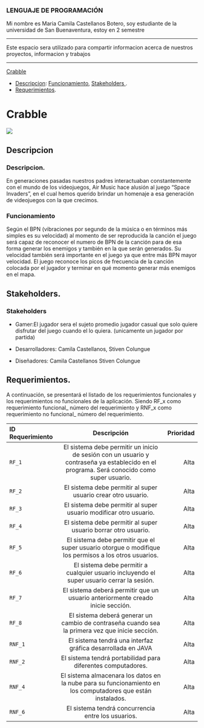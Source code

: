 ### LENGUAJE DE PROGRAMACIÓN

Mi nombre es Maria Camila Castellanos Botero, soy estudiante de la universidad de San Buenaventura, estoy en 2 semestre 

****
Este espacio sera utilizado para compartir informacion acerca de nuestros proyectos, informacion y trabajos 
****

[Crabble](#Crabble)
- [Descripcion](#Descripcion):
[Funcionamiento](#Funcionamiento),
[ Stakeholders ](#Stakeholders).
- [Requerimientos](#Requerimientos).


# Crabble

![](https://www.google.com.co/url?sa=i&url=https%3A%2F%2Fwww.trecebits.com%2F2020%2F01%2F02%2F10-videojuegos-que-no-puedes-perderte-este-2020%2F&psig=AOvVaw2RbzEw_A3JW5Ij53lbxNew&ust=1588298265754000&source=images&cd=vfe&ved=0CAIQjRxqFwoTCIC3hKWGj-kCFQAAAAAdAAAAABAD)


## Descripcion

### Descripcion.
En generaciones pasadas nuestros padres interactuaban constantemente con el mundo de los videojuegos, Air Music hace alusión al juego “Space Invaders”, en el cual hemos querido brindar un homenaje a esa generación de videojuegos con la que crecimos.
### Funcionamiento
Según el BPN (vibraciones por segundo de la música o en términos más simples es su velocidad) al momento de ser reproducida la canción el juego será capaz de reconocer el numero de BPN de la canción para de esa forma generar los enemigos y también en la que serán generados. Su velocidad también será importante en el juego ya que entre más BPN mayor velocidad. 
El juego reconoce los picos de frecuencia de la canción colocada por el jugador y terminar en qué momento generar más enemigos en el mapa.


## Stakeholders.

### Stakeholders 

- Gamer:El jugador sera el sujeto promedio jugador casual que solo quiere disfrutar del juego cuando el lo quiera. (unicamente un jugador por partida)

- Desarrolladores: Camila Castellanos, Stiven Colungue
- Diseñadores: Camila Castellanos Stiven Colungue 


## Requerimientos.

A continuación, se presentará el listado de los requerimientos funcionales y los requerimientos no funcionales de la aplicación. Siendo RF_x como requerimiento funcional_ número del requerimiento y RNF_x como requerimiento no funcional_ número del requerimiento.

| ID Requerimiento | Descripción  | Prioridad |
| :------------ |:---------------:| -----:|
| `RF_1` | El sistema debe permitir un inicio de sesión con un usuario y contraseña ya establecido en el programa. Será conocido como super usuario.| Alta |
| `RF_2` |El sistema debe permitir al super usuario crear otro usuario.|Alta|
|`RF_3`|El sistema debe permitir al super usuario modificar otro usuario.|Alta|
|`RF_4`|El sistema debe permitir al super usuario borrar otro usuario.|Alta|
|`RF_5`|El sistema debe permitir que el super usuario otorgue o modifique los permisos a los otros usuarios.| Alta|
|`RF_6`|El sistema debe permitir a cualquier usuario incluyendo el super usuario cerrar la sesión.|Alta|
|`RF_7`|El sistema deberá permitir que un usuario anteriormente creado inicie sección.|Alta|
|`RF_8`|El sistema deberá generar un cambio de contraseña cuando sea la primera vez que inicie sección.|Alta|
|`RNF_1`|El sistema tendrá una interfaz gráfica desarrollada en JAVA|Alta|
|`RNF_2`|El sistema tendrá portabilidad para diferentes computadores.|Alta|
|`RNF_4`|El sistema almacenara los datos en la nube para su funcionamiento en los computadores que están instalados.|Alta|
|`RNF_6`|El sistema tendrá concurrencia entre los usuarios.|Alta|
